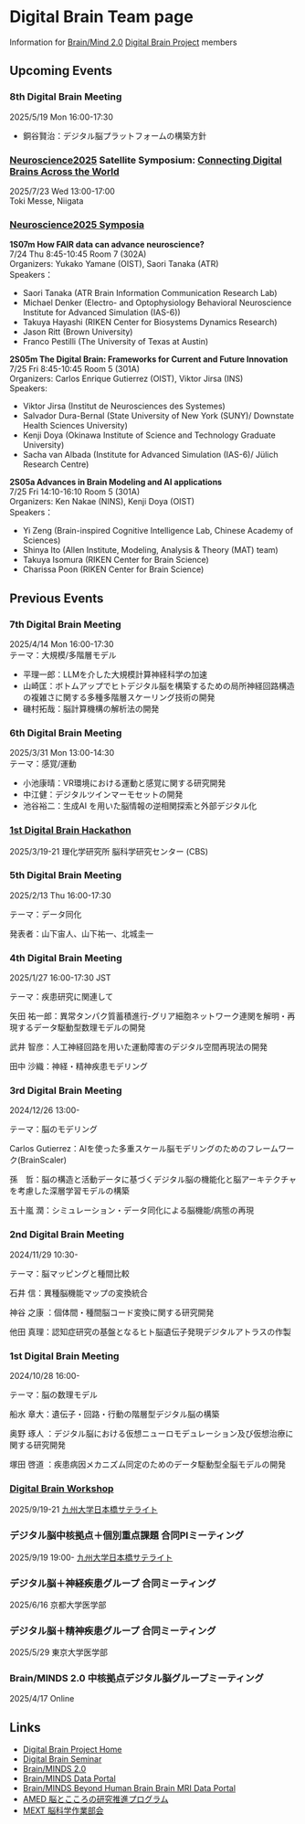 # Digital Brain Team page
Information for [Brain/Mind 2.0](https://brainminds.jp) [Digital Brain Project](../home) members

## Upcoming Events

### 8th Digital Brain Meeting

2025/5/19 Mon 16:00-17:30  

* 銅谷賢治：デジタル脳プラットフォームの構築方針

### [Neuroscience2025](https://neuroscience2025.jnss.org/en) Satellite Symposium: [Connecting Digital Brains Across the World](https://digitalbrainproject.github.io/home/JNS2025satellite.html)

2025/7/23 Wed 13:00-17:00  
Toki Messe, Niigata

### [Neuroscience2025 Symposia](https://neuroscience2025.jnss.org/program.html#p05)

**1S07m How FAIR data can advance neuroscience?**  
7/24 Thu 8:45-10:45 Room 7 (302A)  
Organizers: Yukako Yamane (OIST), Saori Tanaka (ATR)  
Speakers：  
* Saori Tanaka (ATR Brain Information Communication Research Lab)  
* Michael Denker (Electro- and Optophysiology Behavioral Neuroscience Institute for Advanced Simulation (IAS-6))  
* Takuya Hayashi (RIKEN Center for Biosystems Dynamics Research)  
* Jason Ritt (Brown University)  
* Franco Pestilli (The University of Texas at Austin)

**2S05m The Digital Brain: Frameworks for Current and Future Innovation**  
7/25 Fri 8:45-10:45 Room 5 (301A)  
Organizers: Carlos Enrique Gutierrez (OIST), Viktor Jirsa (INS)  
Speakers:  
* Viktor Jirsa (Institut de Neurosciences des Systemes)  
* Salvador Dura-Bernal (State University of New York (SUNY)/ Downstate Health Sciences University)  
* Kenji Doya (Okinawa Institute of Science and Technology Graduate University)  
* Sacha van Albada (Institute for Advanced Simulation (IAS-6)/ Jülich Research Centre)  

**2S05a Advances in Brain Modeling and AI applications**  
7/25 Fri 14:10-16:10 Room 5 (301A)  
Organizers: Ken Nakae (NINS), Kenji Doya (OIST)  
Speakers：  
* Yi Zeng (Brain-inspired Cognitive Intelligence Lab, Chinese Academy of Sciences)  
* Shinya Ito (Allen Institute, Modeling, Analysis & Theory (MAT) team)  
* Takuya Isomura (RIKEN Center for Brain Science)  
* Charissa Poon (RIKEN Center for Brain Science)  

## Previous Events

### 7th Digital Brain Meeting

2025/4/14 Mon 16:00-17:30  
テーマ：大規模/多階層モデル

* 平理一郎：LLMを介した大規模計算神経科学の加速
* 山崎匡：ボトムアップでヒトデジタル脳を構築するための局所神経回路構造の複雑さに関する多種多階層スケーリング技術の開発
* 磯村拓哉：脳計算機構の解析法の開発

### 6th Digital Brain Meeting

2025/3/31 Mon 13:00-14:30  
テーマ：感覚/運動

* 小池康晴：VR環境における運動と感覚に関する研究開発
* 中江健：デジタルツインマーモセットの開発
* 池谷裕二：生成AI を用いた脳情報の逆相関探索と外部デジタル化

### [1st Digital Brain Hackathon](20250319_Hackathon.html)
2025/3/19-21 理化学研究所 脳科学研究センター (CBS)  

### 5th Digital Brain Meeting

2025/2/13 Thu 16:00-17:30

テーマ：データ同化

発表者：山下宙人、山下祐一、北城圭一

### 4th Digital Brain Meeting

2025/1/27 16:00-17:30 JST

テーマ：疾患研究に関連して

矢田 祐一郎：異常タンパク質蓄積進行-グリア細胞ネットワーク連関を解明・再現するデータ駆動型数理モデルの開発

武井 智彦：人工神経回路を用いた運動障害のデジタル空間再現法の開発	

田中 沙織：神経・精神疾患モデリング

### 3rd Digital Brain Meeting

2024/12/26 13:00-

テーマ：脳のモデリング

Carlos Gutierrez：AIを使った多重スケール脳モデリングのためのフレームワーク(BrainScaler)	

孫　哲：脳の構造と活動データに基づくデジタル脳の機能化と脳アーキテクチャを考慮した深層学習モデルの構築

五十嵐 潤：シミュレーション・データ同化による脳機能/病態の再現

### 2nd Digital Brain Meeting

2024/11/29 10:30-

テーマ：脳マッピングと種間比較

石井 信：異種脳機能マップの変換統合

神谷 之康	：個体間・種間脳コード変換に関する研究開発	

他田 真理：認知症研究の基盤となるヒト脳遺伝子発現デジタルアトラスの作製	

### 1st Digital Brain Meeting

2024/10/28 16:00-

テーマ：脳の数理モデル

船水 章大：遺伝子・回路・行動の階層型デジタル脳の構築	

奥野 琢人	：デジタル脳における仮想ニューロモデュレーション及び仮想治療に関する研究開発	

塚田 啓道	：疾患病因メカニズム同定のためのデータ駆動型全脳モデルの開発	

### [Digital Brain Workshop](https://boatneck-weeder-7b7.notion.site/1st-Digital-Brain-Workshop-131a68936dda4867a88fedd25dfaac92)

2025/9/19-21 [九州大学日本橋サテライト](https://www.kyushu-u.ac.jp/ja/university/facility/nihonbashi/)

### デジタル脳中核拠点＋個別重点課題 合同PIミーティング

2025/9/19 19:00- [九州大学日本橋サテライト](https://www.kyushu-u.ac.jp/ja/university/facility/nihonbashi/)

### デジタル脳＋神経疾患グループ 合同ミーティング

2025/6/16 京都大学医学部

### デジタル脳＋精神疾患グループ 合同ミーティング

2025/5/29 東京大学医学部

### Brain/MINDS 2.0 中核拠点デジタル脳グループミーティング

2025/4/17 Online

## Links

* [Digital Brain Project Home](../home)
* [Digital Brain Seminar](../seminar)
* [Brain/MINDS 2.0](https://brainminds.jp)
* [Brain/MINDS Data Portal](https://dataportal.brainminds.jp)
* [Brain/MINDS Beyond Human Brain Brain MRI Data Portal](https://hbm.brainminds-beyond.jp)
* [AMED 脳とこころの研究推進プログラム](https://www.amed.go.jp/program/list/15/01/002.html)
* [MEXT 脳科学作業部会](https://www.mext.go.jp/b_menu/shingi/gijyutu/gijyutu2/108/index.html)
  
